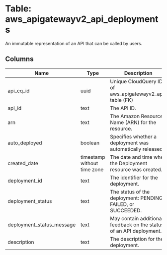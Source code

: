 
# Table: aws_apigatewayv2_api_deployments
An immutable representation of an API that can be called by users.
## Columns
| Name        | Type           | Description  |
| ------------- | ------------- | -----  |
|api_cq_id|uuid|Unique CloudQuery ID of aws_apigatewayv2_apis table (FK)|
|api_id|text|The API ID.|
|arn|text|The Amazon Resource Name (ARN) for the resource.|
|auto_deployed|boolean|Specifies whether a deployment was automatically released.|
|created_date|timestamp without time zone|The date and time when the Deployment resource was created.|
|deployment_id|text|The identifier for the deployment.|
|deployment_status|text|The status of the deployment: PENDING, FAILED, or SUCCEEDED.|
|deployment_status_message|text|May contain additional feedback on the status of an API deployment.|
|description|text|The description for the deployment.|
